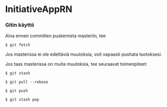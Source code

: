 # InitiativeAppRN

### Gitin käyttö
Aina ennen commitien puskemista masteriin, tee 

`$ git fetch`

Jos masterissa ei ole edeltäviä muutoksia, voit vapaasti pushata tuotoksesi.

Jos taas masterissa on muita muutoksia, tee seuraavat toimenpiteet:

`$ git stash`

`$ git pull --rebase`

`$ git push`

`$ git stash pop`
